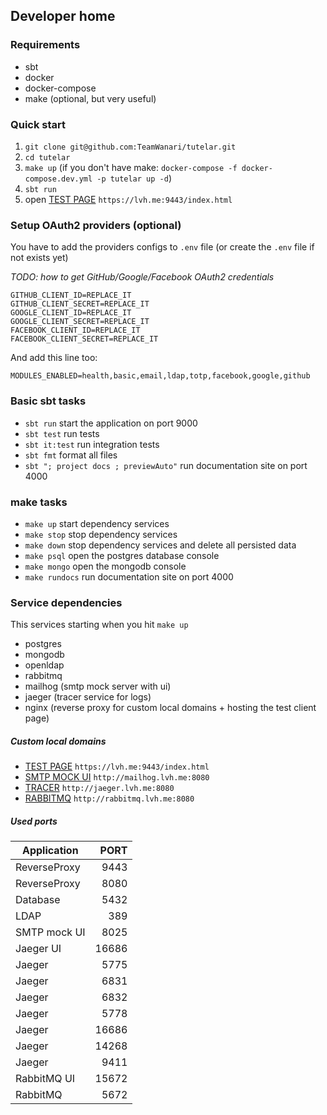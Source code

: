 ## Developer home

### Requirements
- sbt
- docker
- docker-compose
- make (optional, but very useful)

### Quick start
1. `git clone git@github.com:TeamWanari/tutelar.git`
2. `cd tutelar`
3. `make up` (if you don't have make: `docker-compose -f docker-compose.dev.yml -p tutelar up -d`)
4. `sbt run`
5. open [TEST PAGE](https://lvh.me:9443/index.html) `https://lvh.me:9443/index.html`

### Setup OAuth2 providers (optional)
You have to add the providers configs to `.env` file (or create the `.env` file if not exists yet) 

_TODO: how to get GitHub/Google/Facebook OAuth2 credentials_

```
GITHUB_CLIENT_ID=REPLACE_IT
GITHUB_CLIENT_SECRET=REPLACE_IT
GOOGLE_CLIENT_ID=REPLACE_IT
GOOGLE_CLIENT_SECRET=REPLACE_IT
FACEBOOK_CLIENT_ID=REPLACE_IT
FACEBOOK_CLIENT_SECRET=REPLACE_IT
```
And add this line too:
```
MODULES_ENABLED=health,basic,email,ldap,totp,facebook,google,github
```

### Basic sbt tasks
- `sbt run` start the application on port 9000
- `sbt test` run tests
- `sbt it:test` run integration tests
- `sbt fmt` format all files
- `sbt "; project docs ; previewAuto"` run documentation site on port 4000

### make tasks
- `make up` start dependency services
- `make stop` stop dependency services
- `make down` stop dependency services and delete all persisted data
- `make psql` open the postgres database console
- `make mongo` open the mongodb console
- `make rundocs` run documentation site on port 4000


### Service dependencies
This services starting when you hit `make up`
- postgres
- mongodb
- openldap
- rabbitmq
- mailhog (smtp mock server with ui)
- jaeger (tracer service for logs)
- nginx (reverse proxy for custom local domains + hosting the test client page)

##### Custom local domains
- [TEST PAGE](https://lvh.me:9443/index.html) `https://lvh.me:9443/index.html`
- [SMTP MOCK UI](http://mailhog.lvh.me:8080) `http://mailhog.lvh.me:8080`
- [TRACER](http://jaeger.lvh.me:8080) `http://jaeger.lvh.me:8080`
- [RABBITMQ](http://rabbitmq.lvh.me:8080) `http://rabbitmq.lvh.me:8080`

##### Used ports
| Application   | PORT  |
| ------------- | -----:|
| ReverseProxy  |  9443 |
| ReverseProxy  |  8080 |
| Database      |  5432 |
| LDAP          |   389 |
| SMTP mock UI  |  8025 |
| Jaeger UI     | 16686 |
| Jaeger        |  5775 |
| Jaeger        |  6831 |
| Jaeger        |  6832 |
| Jaeger        |  5778 |
| Jaeger        | 16686 |
| Jaeger        | 14268 |
| Jaeger        |  9411 |
| RabbitMQ UI   | 15672 |
| RabbitMQ      |  5672 |
